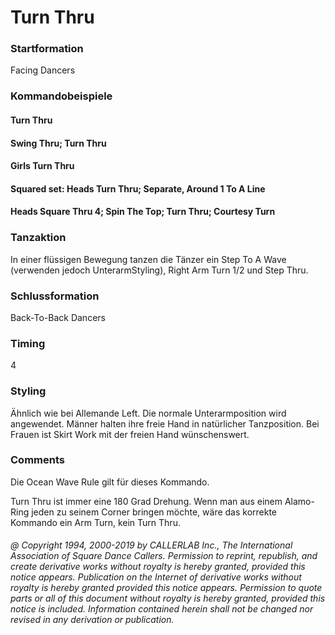 
# Turn Thru

### Startformation

Facing Dancers

### Kommandobeispiele

#### Turn Thru
#### Swing Thru; Turn Thru
#### Girls Turn Thru
#### Squared set: Heads Turn Thru; Separate, Around 1 To A Line
#### Heads Square Thru 4; Spin The Top; Turn Thru; Courtesy Turn
### Tanzaktion

In einer flüssigen Bewegung tanzen die Tänzer ein Step To A Wave (verwenden jedoch UnterarmStyling), Right Arm Turn 1/2 und Step Thru.

### Schlussformation

Back-To-Back Dancers

### Timing

4

### Styling

Ähnlich wie bei Allemande Left. Die normale Unterarmposition wird angewendet. Männer halten ihre
freie Hand in natürlicher Tanzposition. Bei Frauen ist Skirt Work mit der freien Hand wünschenswert.

### Comments

Die Ocean Wave Rule gilt für dieses Kommando.

Turn Thru ist immer eine 180 Grad Drehung. Wenn man aus einem Alamo-Ring jeden zu seinem Corner
bringen möchte, wäre das korrekte Kommando ein Arm Turn, kein Turn Thru.

###### @ Copyright 1994, 2000-2019 by CALLERLAB Inc., The International Association of Square Dance Callers. Permission to reprint, republish, and create derivative works without royalty is hereby granted, provided this notice appears. Publication on the Internet of derivative works without royalty is hereby granted provided this notice appears. Permission to quote parts or all of this document without royalty is hereby granted, provided this notice is included. Information contained herein shall not be changed nor revised in any derivation or publication.
